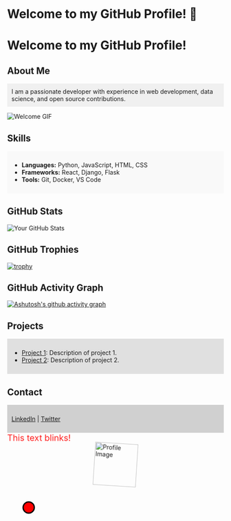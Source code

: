 # Welcome to my GitHub Profile! 👋

# Welcome to my GitHub Profile!

## About Me
<div style="background-color: #f0f0f0; padding: 10px;">
  I am a passionate developer with experience in web development, data science, and open source contributions.
</div>

![Welcome GIF](https://media.giphy.com/media/l4FGuhL4U2WyjdkaY/giphy.gif)

## Skills
<div style="background-color: #f9f9f9; padding: 10px;">
  <ul>
    <li><strong>Languages:</strong> Python, JavaScript, HTML, CSS</li>
    <li><strong>Frameworks:</strong> React, Django, Flask</li>
    <li><strong>Tools:</strong> Git, Docker, VS Code</li>
  </ul>
</div>

## GitHub Stats
![Your GitHub Stats](https://github-readme-stats.vercel.app/api?username=yourusername&show_icons=true&theme=default)

## GitHub Trophies
[![trophy](https://github-profile-trophy.vercel.app/?username=yourusername)](https://github.com/ryo-ma/github-profile-trophy)

## GitHub Activity Graph
[![Ashutosh's github activity graph](https://github-readme-activity-graph.cyclic.app/graph?username=yourusername&theme=default)](https://github.com/ashutosh00710/github-readme-activity-graph)

## Projects
<div style="background-color: #e0e0e0; padding: 10px;">
  <ul>
    <li><a href="https://github.com/username/project1">Project 1</a>: Description of project 1.</li>
    <li><a href="https://github.com/username/project2">Project 2</a>: Description of project 2.</li>
  </ul>
</div>

## Contact
<div style="background-color: #d0d0d0; padding: 10px;">
  <p>
    <a href="https://linkedin.com/in/username">LinkedIn</a> |
    <a href="https://twitter.com/username">Twitter</a>
  </p>
</div>

<div style="font-size:20px; color:red; animation: blinker 1s linear infinite;">This text blinks!</div>

<div style="width: 100px; height: 100px; margin: auto;">
  <img src="https://github.com/username.png" alt="Profile Image" style="width: 100%; height: 100%; animation: rotate 5s linear infinite;">
</div>

<svg width="100" height="100" viewBox="0 0 100 100" xmlns="http://www.w3.org/2000/svg" fill="#000000">
  <circle cx="50" cy="50" r="40" stroke="black" stroke-width="3" fill="red">
    <animate attributeName="r" from="10" to="40" dur="0.5s" repeatCount="indefinite"/>
  </circle>
</svg>

<style>
@keyframes blinker {
  50% {
    opacity: 0;
  }
}
@keyframes rotate {
  from {
    transform: rotate(0deg);
  }
  to {
    transform: rotate(360deg);
  }
}
</style>


<!--
**CristianRonald/CristianRonald** is a ✨ _special_ ✨ repository because its `README.md` (this file) appears on your GitHub profile.

Here are some ideas to get you started:

- 🔭 I’m currently working on ...
- 🌱 I’m currently learning ...
- 👯 I’m looking to collaborate on ...
- 🤔 I’m looking for help with ...
- 💬 Ask me about ...
- 📫 How to reach me: ...
- 😄 Pronouns: ...
- ⚡ Fun fact: ...
-->
